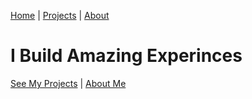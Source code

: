 [Home](/) | [Projects](/projects) | [About](/about)


# I Build Amazing Experinces
[See My Projects](/projects) |  [About Me](/about)



